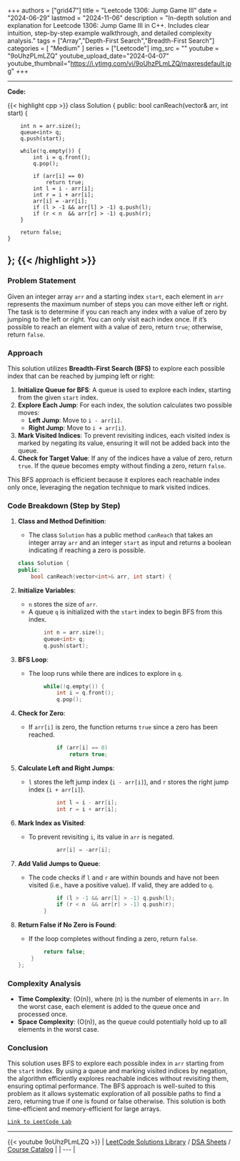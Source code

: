 
+++
authors = ["grid47"]
title = "Leetcode 1306: Jump Game III"
date = "2024-06-29"
lastmod = "2024-11-06"
description = "In-depth solution and explanation for Leetcode 1306: Jump Game III in C++. Includes clear intuition, step-by-step example walkthrough, and detailed complexity analysis."
tags = ["Array","Depth-First Search","Breadth-First Search"]
categories = [
    "Medium"
]
series = ["Leetcode"]
img_src = ""
youtube = "9oUhzPLmLZQ"
youtube_upload_date="2024-04-07"
youtube_thumbnail="https://i.ytimg.com/vi/9oUhzPLmLZQ/maxresdefault.jpg"
+++



---
**Code:**

{{< highlight cpp >}}
class Solution {
public:
    bool canReach(vector<int>& arr, int start) {
        
        int n = arr.size();
        queue<int> q;
        q.push(start);

        while(!q.empty()) {
            int i = q.front();
            q.pop();

            if (arr[i] == 0)
                return true;
            int l = i - arr[i];
            int r = i + arr[i];
            arr[i] = -arr[i];
            if (l > -1 && arr[l] > -1) q.push(l);
            if (r < n  && arr[r] > -1) q.push(r);
        }
        
        return false;
    }
};
{{< /highlight >}}
---


### Problem Statement
Given an integer array `arr` and a starting index `start`, each element in `arr` represents the maximum number of steps you can move either left or right. The task is to determine if you can reach any index with a value of zero by jumping to the left or right. You can only visit each index once. If it’s possible to reach an element with a value of zero, return `true`; otherwise, return `false`.

### Approach
This solution utilizes **Breadth-First Search (BFS)** to explore each possible index that can be reached by jumping left or right:
1. **Initialize Queue for BFS**: A queue is used to explore each index, starting from the given `start` index.
2. **Explore Each Jump**: For each index, the solution calculates two possible moves:
   - **Left Jump**: Move to `i - arr[i]`.
   - **Right Jump**: Move to `i + arr[i]`.
3. **Mark Visited Indices**: To prevent revisiting indices, each visited index is marked by negating its value, ensuring it will not be added back into the queue.
4. **Check for Target Value**: If any of the indices have a value of zero, return `true`. If the queue becomes empty without finding a zero, return `false`.

This BFS approach is efficient because it explores each reachable index only once, leveraging the negation technique to mark visited indices.

### Code Breakdown (Step by Step)

1. **Class and Method Definition**:
   - The class `Solution` has a public method `canReach` that takes an integer array `arr` and an integer `start` as input and returns a boolean indicating if reaching a zero is possible.

   ```cpp
   class Solution {
   public:
       bool canReach(vector<int>& arr, int start) {
   ```

2. **Initialize Variables**:
   - `n` stores the size of `arr`.
   - A queue `q` is initialized with the `start` index to begin BFS from this index.

   ```cpp
           int n = arr.size();
           queue<int> q;
           q.push(start);
   ```

3. **BFS Loop**:
   - The loop runs while there are indices to explore in `q`.

   ```cpp
           while(!q.empty()) {
               int i = q.front();
               q.pop();
   ```

4. **Check for Zero**:
   - If `arr[i]` is zero, the function returns `true` since a zero has been reached.

   ```cpp
               if (arr[i] == 0)
                   return true;
   ```

5. **Calculate Left and Right Jumps**:
   - `l` stores the left jump index (`i - arr[i]`), and `r` stores the right jump index (`i + arr[i]`).

   ```cpp
               int l = i - arr[i];
               int r = i + arr[i];
   ```

6. **Mark Index as Visited**:
   - To prevent revisiting `i`, its value in `arr` is negated.

   ```cpp
               arr[i] = -arr[i];
   ```

7. **Add Valid Jumps to Queue**:
   - The code checks if `l` and `r` are within bounds and have not been visited (i.e., have a positive value). If valid, they are added to `q`.

   ```cpp
               if (l > -1 && arr[l] > -1) q.push(l);
               if (r < n  && arr[r] > -1) q.push(r);
           }
   ```

8. **Return False if No Zero is Found**:
   - If the loop completes without finding a zero, return `false`.

   ```cpp
           return false;
       }
   };
   ```

### Complexity Analysis

- **Time Complexity**: \(O(n)\), where \(n\) is the number of elements in `arr`. In the worst case, each element is added to the queue once and processed once.
- **Space Complexity**: \(O(n)\), as the queue could potentially hold up to all elements in the worst case.

### Conclusion
This solution uses BFS to explore each possible index in `arr` starting from the `start` index. By using a queue and marking visited indices by negation, the algorithm efficiently explores reachable indices without revisiting them, ensuring optimal performance. The BFS approach is well-suited to this problem as it allows systematic exploration of all possible paths to find a zero, returning true if one is found or false otherwise. This solution is both time-efficient and memory-efficient for large arrays.

[`Link to LeetCode Lab`](https://leetcode.com/problems/jump-game-iii/description/)

---
{{< youtube 9oUhzPLmLZQ >}}
| [LeetCode Solutions Library](https://grid47.xyz/leetcode/) / [DSA Sheets](https://grid47.xyz/sheets/) / [Course Catalog](https://grid47.xyz/courses/) |
| --- |
